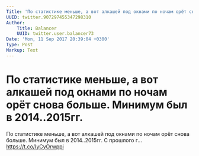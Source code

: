 ```yaml
---
Title: 'По статистике меньше, а вот алкашей под окнами по ночам орёт снова больше. Минимум был в 2014..2015гг.'
UUID: twitter.907297455347298310
Author:
    Title: Balancer
    UUID: twitter.user.balancer73
Date: 'Mon, 11 Sep 2017 20:39:04 +0300'
Type: Post
Markup: Text
---
```


# По статистике меньше, а вот алкашей под окнами по ночам орёт снова больше. Минимум был в 2014..2015гг.

По статистике меньше, а вот алкашей под окнами по ночам орёт
снова больше. Минимум был в 2014..2015гг. С прошлого г…
https://t.co/IyCyOrwppi